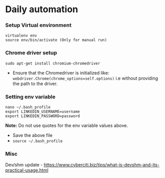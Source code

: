 # Daily automation

### Setup Virtual environment
```
virtualenv env
source env/bin/activate (Only for manual run)
```

### Chrome driver setup
```
sudo apt-get install chromium-chromedriver
```
- Ensure that the Chromedriver is initialized like: 
`webdriver.Chrome(chrome_options=self.options)` i.e without providing the path to the driver.

### Setting env variable
```
nano ~/.bash_profile
export LINKEDIN_USERNAME=username
export LINKEDIN_PASSWORD=password
```
**Note:** Do not use quotes for the env variable values above.
- Save the above file
- `source ~/.bash_profile`

### Misc
Dev/shm update - https://www.cyberciti.biz/tips/what-is-devshm-and-its-practical-usage.html